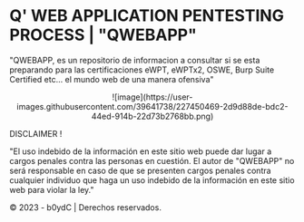 # Q' WEB APPLICATION PENTESTING PROCESS | "QWEBAPP"

"QWEBAPP, es un repositorio de informacion a consultar si se esta preparando para las certificaciones eWPT, eWPTx2, OSWE, Burp Suite Certified etc... el mundo web de una manera ofensiva" 

<p align="center">
![image](https://user-images.githubusercontent.com/39641738/227450469-2d9d88de-bdc2-44ed-914b-22d73b2768bb.png)
</p>

DISCLAIMER !

"El uso indebido de la información en este sitio web puede dar lugar a cargos penales contra las personas en cuestión. El autor de "QWEBAPP" no será responsable en caso de que se presenten cargos penales contra cualquier individuo que haga un uso indebido de la información en este sitio web para violar la ley."

© 2023 - b0ydC | Derechos reservados.
